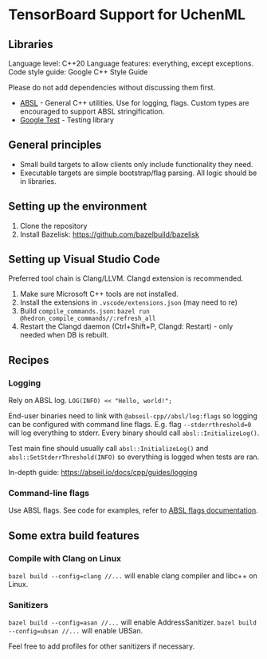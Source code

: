 # TensorBoard Support for UchenML

## Libraries

Language level: C++20
Language features: everything, except exceptions.
Code style guide: Google C++ Style Guide

Please do not add dependencies without discussing them first.

- [ABSL](https://abseil.io/) - General C++ utilities. Use for logging, flags. Custom types are encouraged to support ABSL stringification.
- [Google Test](https://google.github.io/googletest/primer.html) - Testing library

## General principles

- Small build targets to allow clients only include functionality they need.
- Executable targets are simple bootstrap/flag parsing. All logic should be in libraries.

## Setting up the environment

1. Clone the repository
2. Install Bazelisk: https://github.com/bazelbuild/bazelisk

## Setting up Visual Studio Code

Preferred tool chain is Clang/LLVM. Clangd extension is recommended.

1. Make sure Microsoft C++ tools are not installed.
1. Install the extensions in `.vscode/extensions.json` (may need to re)
1. Build `compile_commands.json`: `bazel run @hedron_compile_commands//:refresh_all`
1. Restart the Clangd daemon (Ctrl+Shift+P, Clangd: Restart) - only needed when DB is rebuilt.

## Recipes

### Logging

Rely on ABSL log. `LOG(INFO) << "Hello, world!";`

End-user binaries need to link with `@abseil-cpp//absl/log:flags` so logging can be configured with command line flags. E.g. flag `--stderrthreshold=0` will log everything to stderr. Every binary should call `absl::InitializeLog()`.

Test main fine should usually call `absl::InitializeLog()` and `absl::SetStderrThreshold(INFO)` so everything is logged when tests are ran.

In-depth guide: https://abseil.io/docs/cpp/guides/logging

### Command-line flags

Use ABSL flags. See code for examples, refer to [ABSL flags documentation](https://abseil.io/docs/cpp/guides/flags).

## Some extra build features

### Compile with Clang on Linux

`bazel build --config=clang //...` will enable clang compiler and libc++ on Linux.

### Sanitizers

`bazel build --config=asan //...` will enable AddressSanitizer.
`bazel build --config=ubsan //...` will enable UBSan.

Feel free to add profiles for other sanitizers if necessary.

